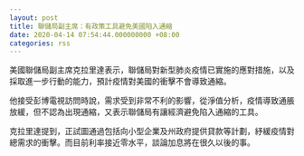 ```yaml
---
layout: post
title: 聯儲局副主席：有政策工具避免美國陷入通縮
date: 2020-04-14 07:54:44.000000000 +08:00
categories: rss
---
```


美國聯儲局副主席克拉里達表示，聯儲局對新型肺炎疫情已實施的應對措施，以及採取進一步行動的能力，預計疫情對美國的衝擊不會導致通縮。

他接受彭博電視訪問時說，需求受到非常不利的影響，從淨值分析，疫情導致通脹放緩，但不認為出現通縮，又表示聯儲局有讓經濟避免陷入通縮的工具。

克拉里達提到，正試圖通過包括向小型企業及州政府提供貸款等計劃，紓緩疫情對總需求的衝擊。而目前利率接近零水平，談論加息將在很久以後的事。
